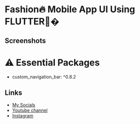 # Fashion🔥 Mobile App UI Using FLUTTER🚀�
## Screenshots


# ⚠️ Essential Packages 
* custom_navigation_bar: ^0.8.2

## Links
* [My Socials](https://znap.link/CodeWithFlexz)
* [Youtube channel](https://www.youtube.com/channel/UCLVrYXt3SL9rT-IcDmgU9Wg)
* [Instagram](https://instagram.com/codewithflexz)
